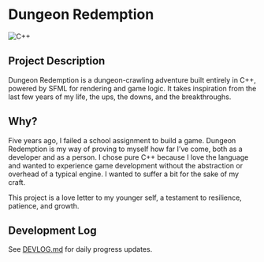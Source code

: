 ﻿# Dungeon Redemption
![C++](https://img.shields.io/badge/-C++-00599C?style=for-the-badge&logo=cplusplus)

##  Project Description
Dungeon Redemption is a  dungeon-crawling adventure built entirely in C++, powered by SFML for rendering and game logic.
It takes inspiration from the last few years of my life, the ups, the downs, and the breakthroughs.

## Why?
Five years ago, I failed a school assignment to build a game.
Dungeon Redemption is my way of proving to myself how far I’ve come, both as a developer and as a person.
I chose pure C++ because I love the language and wanted to experience game development without the abstraction or overhead of a typical engine. I wanted to suffer a bit for the sake of my craft.

This project is a love letter to my younger self, a testament to resilience, patience, and growth.


## Development Log
See [DEVLOG.md](DEVLOG.md) for daily progress updates.




